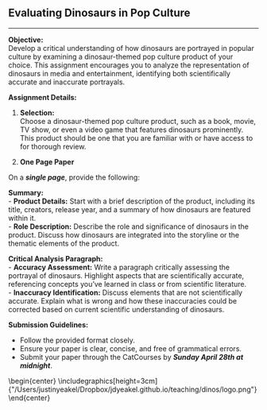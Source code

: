 ## Evaluating Dinosaurs in Pop Culture

---

**Objective:**  
Develop a critical understanding of how dinosaurs are portrayed in popular culture by examining a dinosaur-themed pop culture product of your choice. This assignment encourages you to analyze the representation of dinosaurs in media and entertainment, identifying both scientifically accurate and inaccurate portrayals.

**Assignment Details:**

1. **Selection:**  
   Choose a dinosaur-themed pop culture product, such as a book, movie, TV show, or even a video game that features dinosaurs prominently. This product should be one that you are familiar with or have access to for thorough review.

2. **One Page Paper**

On a ***single page***, provide the following:

**Summary:**  
    - **Product Details:** Start with a brief description of the product, including its title, creators, release year, and a summary of how dinosaurs are featured within it.  
    - **Role Description:** Describe the role and significance of dinosaurs in the product. Discuss how dinosaurs are integrated into the storyline or the thematic elements of the product.

**Critical Analysis Paragraph:**  
    - **Accuracy Assessment:** Write a paragraph critically assessing the portrayal of dinosaurs. Highlight aspects that are scientifically accurate, referencing concepts you’ve learned in class or from scientific literature.  
    - **Inaccuracy Identification:** Discuss elements that are not scientifically accurate. Explain what is wrong and how these inaccuracies could be corrected based on current scientific understanding of dinosaurs.

**Submission Guidelines:**  
- Follow the provided format closely.  
- Ensure your paper is clear, concise, and free of grammatical errors.  
- Submit your paper through the CatCourses by ***Sunday April 28th at midnight***.


\begin{center}
\includegraphics[height=3cm]{"/Users/justinyeakel/Dropbox/jdyeakel.github.io/teaching/dinos/logo.png"}  
\end{center}